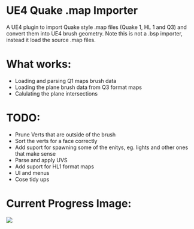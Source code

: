 UE4 Quake .map Importer
===============================

A UE4 plugin to import Quake style .map files (Quake 1, HL 1 and Q3) and convert them into UE4 brush geometry.
Note this is not a .bsp importer, instead it load the source .map files.

What works:
====
* Loading and parsing Q1 maps brush data
* Loading the plane brush data from Q3 format maps
* Calulating the plane intersections

TODO:
====
* Prune Verts that are outside of the brush
* Sort the verts for a face correctly
* Add suport for spawning some of the enitys, eg. lights and other ones that make sense
* Parse and apply UVS
* Add suport for HL1 format maps
* UI and menus
* Cose tidy ups

Current Progress Image:
====
<img src="http://waffo.net/arkii/screens/2014-11-19_07-24-57.png" />
